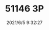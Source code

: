 ﻿---
layout: post 
title: 51146 3P
overview: 
series: 
part_number: 0529-1
thumb_img: 
small_img: static/202106/529-20210605.jpg
date: 2021/6/5 9:32:27
---




